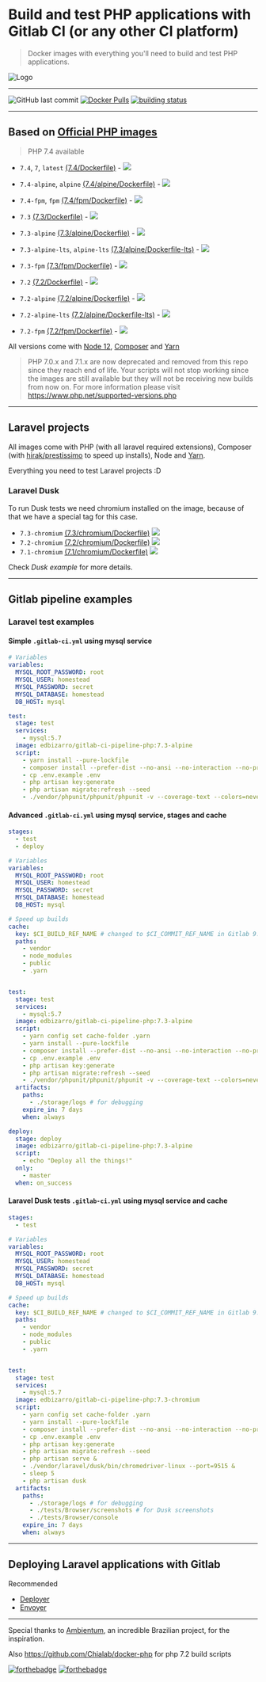 # Build and test PHP applications with Gitlab CI (or any other CI platform)

> Docker images with everything you'll need to build and test PHP applications.

![Logo](https://raw.githubusercontent.com/edbizarro/gitlab-ci-pipeline-php/master/gitlab-ci-pipeline-php.png)

---
![GitHub last commit](https://img.shields.io/github/last-commit/edbizarro/gitlab-ci-pipeline-php.svg?style=for-the-badge&logo=git) [![Docker Pulls](https://img.shields.io/docker/pulls/edbizarro/gitlab-ci-pipeline-php.svg?style=for-the-badge&logo=docker)](https://hub.docker.com/r/edbizarro/gitlab-ci-pipeline-php/) [![building status](https://gitlab.com/edbizarro/gitlab-ci-pipeline-php/badges/master/pipeline.svg)](https://gitlab.com/edbizarro/gitlab-ci-pipeline-php/commits/master)

---

## Based on [Official PHP images](https://hub.docker.com/_/php/)

> PHP 7.4 available

- ```7.4```, ```7```, ```latest``` [(7.4/Dockerfile)](https://github.com/edbizarro/gitlab-ci-pipeline-php/blob/master/php/7.4/Dockerfile) - [![](https://images.microbadger.com/badges/image/edbizarro/gitlab-ci-pipeline-php:7.4.svg)](https://microbadger.com/images/edbizarro/gitlab-ci-pipeline-php:7.4 "Get your own image badge on microbadger.com")

- ```7.4-alpine```, ```alpine``` [(7.4/alpine/Dockerfile)](https://github.com/edbizarro/gitlab-ci-pipeline-php/blob/master/php/7.4/alpine/Dockerfile) - [![](https://images.microbadger.com/badges/image/edbizarro/gitlab-ci-pipeline-php:7.4-alpine.svg)](https://microbadger.com/images/edbizarro/gitlab-ci-pipeline-php:7.4-alpine "Get your own image badge on microbadger.com")


- ```7.4-fpm```, ```fpm``` [(7.4/fpm/Dockerfile)](https://github.com/edbizarro/gitlab-ci-pipeline-php/blob/master/php/7.4/fpm/Dockerfile) - [![](https://images.microbadger.com/badges/image/edbizarro/gitlab-ci-pipeline-php:7.4-fpm.svg)](https://microbadger.com/images/edbizarro/gitlab-ci-pipeline-php:7.4-fpm "Get your own image badge on microbadger.com")

- ```7.3``` [(7.3/Dockerfile)](https://github.com/edbizarro/gitlab-ci-pipeline-php/blob/master/php/7.3/Dockerfile) - [![](https://images.microbadger.com/badges/image/edbizarro/gitlab-ci-pipeline-php:7.3.svg)](https://microbadger.com/images/edbizarro/gitlab-ci-pipeline-php:7.3 "Get your own image badge on microbadger.com")

- ```7.3-alpine``` [(7.3/alpine/Dockerfile)](https://github.com/edbizarro/gitlab-ci-pipeline-php/blob/master/php/7.3/alpine/Dockerfile) - [![](https://images.microbadger.com/badges/image/edbizarro/gitlab-ci-pipeline-php:7.3-alpine.svg)](https://microbadger.com/images/edbizarro/gitlab-ci-pipeline-php:7.3-alpine "Get your own image badge on microbadger.com")

- ```7.3-alpine-lts```, ```alpine-lts``` [(7.3/alpine/Dockerfile-lts)](https://github.com/edbizarro/gitlab-ci-pipeline-php/blob/master/php/7.3/alpine/Dockerfile-lts) - [![](https://images.microbadger.com/badges/image/edbizarro/gitlab-ci-pipeline-php:7.3-alpine-lts.svg)](https://microbadger.com/images/edbizarro/gitlab-ci-pipeline-php:7.3-alpine-lts "Get your own image badge on microbadger.com")

- ```7.3-fpm``` [(7.3/fpm/Dockerfile)](https://github.com/edbizarro/gitlab-ci-pipeline-php/blob/master/php/7.3/fpm/Dockerfile) - [![](https://images.microbadger.com/badges/image/edbizarro/gitlab-ci-pipeline-php:7.3-fpm.svg)](https://microbadger.com/images/edbizarro/gitlab-ci-pipeline-php:7.3-fpm "Get your own image badge on microbadger.com")

- ```7.2``` [(7.2/Dockerfile)](https://github.com/edbizarro/gitlab-ci-pipeline-php/blob/master/php/7.2/Dockerfile) - [![](https://images.microbadger.com/badges/image/edbizarro/gitlab-ci-pipeline-php:7.2.svg)](https://microbadger.com/images/edbizarro/gitlab-ci-pipeline-php:7.2 "Get your own image badge on microbadger.com")

- ```7.2-alpine``` [(7.2/alpine/Dockerfile)](https://github.com/edbizarro/gitlab-ci-pipeline-php/blob/master/php/7.2/alpine/Dockerfile) - [![](https://images.microbadger.com/badges/image/edbizarro/gitlab-ci-pipeline-php:7.2-alpine.svg)](https://microbadger.com/images/edbizarro/gitlab-ci-pipeline-php:7.2-alpine "Get your own image badge on microbadger.com")

- ```7.2-alpine-lts``` [(7.2/alpine/Dockerfile-lts)](https://github.com/edbizarro/gitlab-ci-pipeline-php/blob/master/php/7.2/alpine/Dockerfile-lts) - [![](https://images.microbadger.com/badges/image/edbizarro/gitlab-ci-pipeline-php:7.2-alpine-lts.svg)](https://microbadger.com/images/edbizarro/gitlab-ci-pipeline-php:7.2-alpine-lts "Get your own image badge on microbadger.com")

- ```7.2-fpm``` [(7.2/fpm/Dockerfile)](https://github.com/edbizarro/gitlab-ci-pipeline-php/blob/master/php/7.2/fpm/Dockerfile) - [![](https://images.microbadger.com/badges/image/edbizarro/gitlab-ci-pipeline-php:7.2-fpm.svg)](https://microbadger.com/images/edbizarro/gitlab-ci-pipeline-php:7.2-fpm "Get your own image badge on microbadger.com")

All versions come with [Node 12](https://nodejs.org/en/), [Composer](https://getcomposer.org/) and [Yarn](https://yarnpkg.com)

> PHP 7.0.x and 7.1.x are now deprecated and removed from this repo since they reach end of life. Your scripts will not stop working since the images are still available but they will not be receiving new builds from now on. For more information please visit https://www.php.net/supported-versions.php

---

## Laravel projects

All images come with PHP (with all laravel required extensions), Composer (with [hirak/prestissimo](https://github.com/hirak/prestissimo) to speed up installs), Node and [Yarn](https://yarnpkg.com).

Everything you need to test Laravel projects :D

### Laravel Dusk

To run Dusk tests we need chromium installed on the image, because of that we have a special tag for this case.

- ```7.3-chromium``` [(7.3/chromium/Dockerfile)](https://github.com/edbizarro/gitlab-ci-pipeline-php/blob/master/php/7.3/chromium/Dockerfile) [![](https://images.microbadger.com/badges/image/edbizarro/gitlab-ci-pipeline-php:7.3-chromium.svg)](https://microbadger.com/images/edbizarro/gitlab-ci-pipeline-php:7.3-chromium "Get your own image badge on microbadger.com")
- ```7.2-chromium``` [(7.2/chromium/Dockerfile)](https://github.com/edbizarro/gitlab-ci-pipeline-php/blob/master/php/7.2/chromium/Dockerfile) [![](https://images.microbadger.com/badges/image/edbizarro/gitlab-ci-pipeline-php:7.2-chromium.svg)](https://microbadger.com/images/edbizarro/gitlab-ci-pipeline-php:7.2-chromium "Get your own image badge on microbadger.com")
- ```7.1-chromium``` [(7.1/chromium/Dockerfile)](https://github.com/edbizarro/gitlab-ci-pipeline-php/blob/master/php/7.1/chromium/Dockerfile) [![](https://images.microbadger.com/badges/image/edbizarro/gitlab-ci-pipeline-php:7.1-chromium.svg)](https://microbadger.com/images/edbizarro/gitlab-ci-pipeline-php:7.1-chromium "Get your own image badge on microbadger.com")

Check *Dusk example* for more details.

---

## Gitlab pipeline examples

### Laravel test examples

#### Simple ```.gitlab-ci.yml``` using mysql service

```yaml
# Variables
variables:
  MYSQL_ROOT_PASSWORD: root
  MYSQL_USER: homestead
  MYSQL_PASSWORD: secret
  MYSQL_DATABASE: homestead
  DB_HOST: mysql

test:
  stage: test
  services:
    - mysql:5.7
  image: edbizarro/gitlab-ci-pipeline-php:7.3-alpine
  script:
    - yarn install --pure-lockfile
    - composer install --prefer-dist --no-ansi --no-interaction --no-progress
    - cp .env.example .env
    - php artisan key:generate
    - php artisan migrate:refresh --seed
    - ./vendor/phpunit/phpunit/phpunit -v --coverage-text --colors=never --stderr
```

#### Advanced ```.gitlab-ci.yml``` using mysql service, stages and cache

```yaml
stages:
  - test
  - deploy

# Variables
variables:
  MYSQL_ROOT_PASSWORD: root
  MYSQL_USER: homestead
  MYSQL_PASSWORD: secret
  MYSQL_DATABASE: homestead
  DB_HOST: mysql

# Speed up builds
cache:
  key: $CI_BUILD_REF_NAME # changed to $CI_COMMIT_REF_NAME in Gitlab 9.x
  paths:
    - vendor
    - node_modules
    - public
    - .yarn


test:
  stage: test
  services:
    - mysql:5.7
  image: edbizarro/gitlab-ci-pipeline-php:7.3-alpine
  script:
    - yarn config set cache-folder .yarn
    - yarn install --pure-lockfile
    - composer install --prefer-dist --no-ansi --no-interaction --no-progress
    - cp .env.example .env
    - php artisan key:generate
    - php artisan migrate:refresh --seed
    - ./vendor/phpunit/phpunit/phpunit -v --coverage-text --colors=never --stderr
  artifacts:
    paths:
      - ./storage/logs # for debugging
    expire_in: 7 days
    when: always

deploy:
  stage: deploy
  image: edbizarro/gitlab-ci-pipeline-php:7.3-alpine
  script:
    - echo "Deploy all the things!"
  only:
    - master
  when: on_success
```

#### Laravel Dusk tests ```.gitlab-ci.yml``` using mysql service and cache

```yaml
stages:
  - test

# Variables
variables:
  MYSQL_ROOT_PASSWORD: root
  MYSQL_USER: homestead
  MYSQL_PASSWORD: secret
  MYSQL_DATABASE: homestead
  DB_HOST: mysql

# Speed up builds
cache:
  key: $CI_BUILD_REF_NAME # changed to $CI_COMMIT_REF_NAME in Gitlab 9.x
  paths:
    - vendor
    - node_modules
    - public
    - .yarn


test:
  stage: test
  services:
    - mysql:5.7
  image: edbizarro/gitlab-ci-pipeline-php:7.3-chromium
  script:
    - yarn config set cache-folder .yarn
    - yarn install --pure-lockfile
    - composer install --prefer-dist --no-ansi --no-interaction --no-progress
    - cp .env.example .env
    - php artisan key:generate
    - php artisan migrate:refresh --seed
    - php artisan serve &
    - ./vendor/laravel/dusk/bin/chromedriver-linux --port=9515 &
    - sleep 5
    - php artisan dusk
  artifacts:
    paths:
      - ./storage/logs # for debugging
      - ./tests/Browser/screenshots # for Dusk screenshots
      - ./tests/Browser/console
    expire_in: 7 days
    when: always
```
---

## Deploying Laravel applications with Gitlab

Recommended

- [Deployer](https://deployer.org/blog/how-to-deploy-laravel)
- [Envoyer](https://envoyer.io)

---

Special thanks to [Ambientum](https://github.com/codecasts/ambientum), an incredible Brazilian project, for the inspiration.

Also https://github.com/Chialab/docker-php for php 7.2 build scripts

[![forthebadge](https://forthebadge.com/images/badges/fuck-it-ship-it.svg)](https://forthebadge.com)
[![forthebadge](http://forthebadge.com/images/badges/built-by-developers.svg)](http://forthebadge.com)
